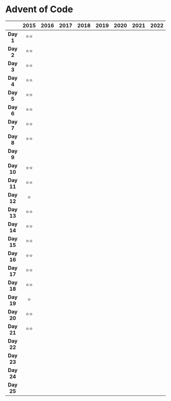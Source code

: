# Advent of Code

|            | **2015** | **2016** | **2017** | **2018** | **2019** | **2020** | **2021** | **2022** | **2023** |
|:----------:|:--------:|:--------:|:--------:|:--------:|:--------:|:--------:|:--------:|:--------:|:--------:|
| **Day 1**  |    ⭐⭐    |          |          |          |          |          |          |          |    ⭐⭐    |
| **Day 2**  |    ⭐⭐    |          |          |          |          |          |          |          |    ⭐⭐    |
| **Day 3**  |    ⭐⭐    |          |          |          |          |          |          |          |    ⭐⭐    |
| **Day 4**  |    ⭐⭐    |          |          |          |          |          |          |          |    ⭐⭐    |
| **Day 5**  |    ⭐⭐    |          |          |          |          |          |          |          |    ⭐⭐    |
| **Day 6**  |    ⭐⭐    |          |          |          |          |          |          |          |    ⭐⭐    |
| **Day 7**  |    ⭐⭐    |          |          |          |          |          |          |          |    ⭐⭐    |
| **Day 8**  |    ⭐⭐    |          |          |          |          |          |          |          |    ⭐⭐    |
| **Day 9**  |          |          |          |          |          |          |          |          |    ⭐⭐    |
| **Day 10** |    ⭐⭐    |          |          |          |          |          |          |          |    ⭐     |
| **Day 11** |    ⭐⭐    |          |          |          |          |          |          |          |    ⭐⭐    |
| **Day 12** |    ⭐     |          |          |          |          |          |          |          |    ⭐     |
| **Day 13** |    ⭐⭐    |          |          |          |          |          |          |          |    ⭐     |
| **Day 14** |    ⭐⭐    |          |          |          |          |          |          |          |    ⭐     |
| **Day 15** |    ⭐⭐    |          |          |          |          |          |          |          |    ⭐⭐    |
| **Day 16** |    ⭐⭐    |          |          |          |          |          |          |          |          |
| **Day 17** |    ⭐⭐    |          |          |          |          |          |          |          |          |
| **Day 18** |    ⭐⭐    |          |          |          |          |          |          |          |          |
| **Day 19** |    ⭐     |          |          |          |          |          |          |          |    ⭐     |
| **Day 20** |    ⭐⭐    |          |          |          |          |          |          |          |    ⭐⭐    |
| **Day 21** |    ⭐⭐    |          |          |          |          |          |          |          |    ⭐     |
| **Day 22** |          |          |          |          |          |          |          |          |          |
| **Day 23** |          |          |          |          |          |          |          |          |          |
| **Day 24** |          |          |          |          |          |          |          |          |    ⭐     |
| **Day 25** |          |          |          |          |          |          |          |          |          |